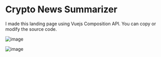 # Crypto News Summarizer

I made this landing page using Vuejs Composition API. You can copy or modify the source code.


![image](https://user-images.githubusercontent.com/47675791/226134340-8845233f-d35c-4fdc-a894-e644a7042bb4.png)

![image](https://user-images.githubusercontent.com/47675791/226134293-10278c15-e930-46a5-a620-31a8305c2fba.png)
